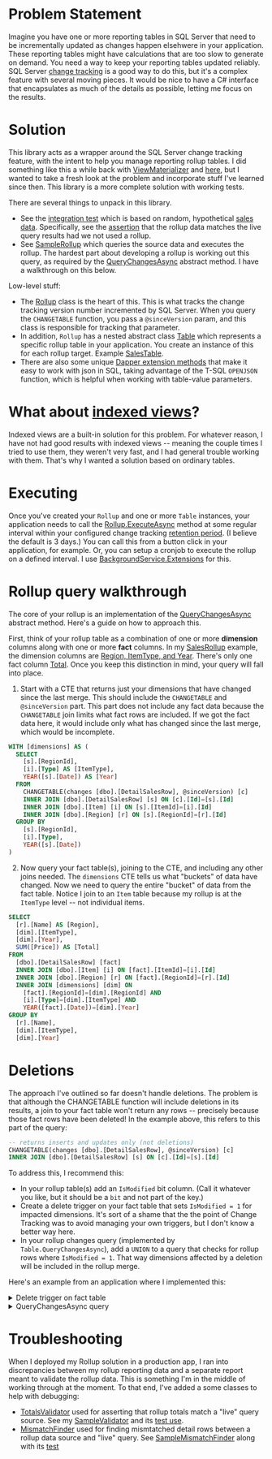 # Problem Statement
Imagine you have one or more reporting tables in SQL Server that need to be incrementally updated as changes happen elsehwere in your application. These reporting tables might have calculations that are too slow to generate on demand. You need a way to keep your reporting tables updated reliably. SQL Server [change tracking](https://learn.microsoft.com/en-us/sql/relational-databases/track-changes/about-change-tracking-sql-server?view=sql-server-ver16) is a good way to do this, but it's a complex feature with several moving pieces. It would be nice to have a C# interface that encapsulates as much of the details as possible, letting me focus on the results.

# Solution
This library acts as a wrapper around the SQL Server change tracking feature, with the intent to help you manage reporting rollup tables. I did something like this a while back with [ViewMaterializer](https://github.com/adamfoneil/ViewMaterializer) and [here](https://github.com/adamfoneil/SqlServerUtil/wiki/Using-ViewMaterializer), but I wanted to take a fresh look at the problem and incorporate stuff I've learned since then. This library is a more complete solution with working tests.

There are several things to unpack in this library.
- See the [integration test](https://github.com/adamfoneil/Rollup/blob/master/Rollup.Tests/Integration.cs) which is based on random, hypothetical [sales data](https://github.com/adamfoneil/Rollup/blob/master/Rollup.Tests/Entities/DetailSalesRow.cs). Specifically, see the [assertion](https://github.com/adamfoneil/Rollup/blob/master/Rollup.Tests/Integration.cs#L72) that the rollup data matches the live query results had we not used a rollup.
- See [SampleRollup](https://github.com/adamfoneil/Rollup/blob/master/Rollup.Tests/SampleRollup.cs) which queries the source data and executes the rollup. The hardest part about developing a rollup is working out this query, as required by the [QueryChangesAsync](https://github.com/adamfoneil/Rollup/blob/master/Rollup/Rollup.cs#L74) abstract method. I have a walkthrough on this below.

Low-level stuff:
- The [Rollup](https://github.com/adamfoneil/Rollup/blob/master/Rollup/Rollup.cs) class is the heart of this. This is what tracks the change tracking version number incremented by SQL Server. When you query the `CHANGETABLE` function, you pass a `@sinceVersion` param, and this class is responsible for tracking that parameter.
- In addition, `Rollup` has a nested abstract class [Table](https://github.com/adamfoneil/Rollup/blob/master/Rollup/Rollup.cs#L79) which represents a specific rollup table in your application. You create an instance of this for each rollup target. Example [SalesTable](https://github.com/adamfoneil/Rollup/blob/master/Rollup.Tests/SampleRollup.cs#L26).
- There are also some unique [Dapper extension methods](https://github.com/adamfoneil/Rollup/blob/master/Rollup/Extensions/DbConnectionExtensions.cs) that make it easy to work with json in SQL, taking advantage of the T-SQL `OPENJSON` function, which is helpful when working with table-value parameters.

# What about [indexed views](https://learn.microsoft.com/en-us/sql/relational-databases/views/create-indexed-views?view=sql-server-ver16)?
Indexed views are a built-in solution for this problem. For whatever reason, I have not had good results with indexed views -- meaning the couple times I tried to use them, they weren't very fast, and I had general trouble working with them. That's why I wanted a solution based on ordinary tables.

# Executing
Once you've created your `Rollup` and one or more `Table` instances, your application needs to call the [Rollup.ExecuteAsync](https://github.com/adamfoneil/Rollup/blob/master/Rollup/Rollup.cs#L30) method at some regular interval within your configured change tracking [retention period](https://learn.microsoft.com/en-us/sql/relational-databases/track-changes/about-change-tracking-sql-server?view=sql-server-ver16#change-tracking-cleanup). (I believe the default is 3 days.) You can call this from a button click in your application, for example. Or, you can setup a cronjob to execute the rollup on a defined interval. I use [BackgroundService.Extensions](https://github.com/adamfoneil/BackgroundService.Extensions) for this.

# Rollup query walkthrough
The core of your rollup is an implementation of the [QueryChangesAsync](https://github.com/adamfoneil/Rollup/blob/master/Rollup/Rollup.cs#L74) abstract method. Here's a guide on how to approach this.

First, think of your rollup table as a combination of one or more **dimension** columns along with one or more **fact** columns. In my [SalesRollup](https://github.com/adamfoneil/Rollup/blob/master/Rollup.Tests/Entities/SalesRollup.cs) example, the dimension columns are [Region, ItemType, and Year](https://github.com/adamfoneil/Rollup/blob/master/Rollup.Tests/Entities/SalesRollup.cs#L6-L8). There's only one fact column [Total](https://github.com/adamfoneil/Rollup/blob/master/Rollup.Tests/Entities/SalesRollup.cs#L12). Once you keep this distinction in mind, your query will fall into place.

1. Start with a CTE that returns just your dimensions that have changed since the last merge. This should include the `CHANGETABLE` and `@sinceVersion` part. This part does not include any fact data because the `CHANGETABLE` join limits what fact rows are included. If we got the fact data here, it would include only what has changed since the last merge, which would be incomplete.

```sql
WITH [dimensions] AS (
  SELECT
    [s].[RegionId],
    [i].[Type] AS [ItemType],						
    YEAR([s].[Date]) AS [Year]
  FROM
    CHANGETABLE(changes [dbo].[DetailSalesRow], @sinceVersion) [c]
    INNER JOIN [dbo].[DetailSalesRow] [s] ON [c].[Id]=[s].[Id]
    INNER JOIN [dbo].[Item] [i] ON [s].[ItemId]=[i].[Id]
    INNER JOIN [dbo].[Region] [r] ON [s].[RegionId]=[r].[Id]
  GROUP BY
    [s].[RegionId],
    [i].[Type],
    YEAR([s].[Date])
) 
```
2. Now query your fact table(s), joining to the CTE, and including any other joins needed. The `dimensions` CTE tells us what "buckets" of data have changed. Now we need to query the entire "bucket" of data from the fact table. Notice I join to an `Item` table because my rollup is at the `ItemType` level -- not individual items.

```sql
SELECT
  [r].[Name] AS [Region],
  [dim].[ItemType],
  [dim].[Year],
  SUM([Price]) AS [Total]
FROM
  [dbo].[DetailSalesRow] [fact]
  INNER JOIN [dbo].[Item] [i] ON [fact].[ItemId]=[i].[Id]
  INNER JOIN [dbo].[Region] [r] ON [fact].[RegionId]=[r].[Id]
  INNER JOIN [dimensions] [dim] ON
    [fact].[RegionId]=[dim].[RegionId] AND
    [i].[Type]=[dim].[ItemType] AND
    YEAR([fact].[Date])=[dim].[Year]
GROUP BY
  [r].[Name],
  [dim].[ItemType],
  [dim].[Year]
```
# Deletions
The approach I've outlined so far doesn't handle deletions. The problem is that although the CHANGETABLE function will include deletions in its results, a join to your fact table won't return any rows -- precisely because those fact rows have been deleted! In the example above, this refers to this part of the query:

```sql
-- returns inserts and updates only (not deletions)
CHANGETABLE(changes [dbo].[DetailSalesRow], @sinceVersion) [c]
INNER JOIN [dbo].[DetailSalesRow] [s] ON [c].[Id]=[s].[Id]
```

To address this, I recommend this:
- In your rollup table(s) add an `IsModified` bit column. (Call it whatever you like, but it should be a `bit` and not part of the key.)
- Create a delete trigger on your fact table that sets `IsModified = 1` for impacted dimensions. It's sort of a shame that the the point of Change Tracking was to avoid managing your own triggers, but I don't know a better way here.
- In your rollup changes query (implemented by `Table.QueryChangesAsync`), add a `UNION` to a query that checks for rollup rows where `IsModified = 1`. That way dimensions affected by a deletion will be included in the rollup merge.

Here's an example from an application where I implemented this:

<details>
  <summary>Delete trigger on fact table</summary>

```sql
ALTER TRIGGER [dbo].[TR_Transaction_Delete] ON [dbo].[Transaction]
FOR DELETE
AS
UPDATE [rev] SET
    [IsModified]=1
FROM
    [deleted] [del]
    LEFT JOIN [dbo].[VolumeClient] [vc] ON [del].[ClientId] = [vc].[ClientId]
    INNER JOIN [report].[Revenue] [rev] ON 
        [del].[ClinicId] = [rev].[ClinicId] AND
        [del].[Date] = [rev].[Date] AND
        CASE WHEN [vc].[Id] IS NULL THEN 0 ELSE 1 END = [rev].[ClientType]
```

</details>

<details>
  <summary>QueryChangesAsync query</summary>
  
  ```sql
-- this top query picks up inserts and updates
WITH [dimensions] AS (
    SELECT
        [txn].[ClinicId],
        [txn].[Date],
        CASE WHEN [vc].[Id] IS NOT NULL THEN 1 ELSE 0 END AS [ClientType]
    FROM
        CHANGETABLE(changes [dbo].[Transaction], @sinceVersion) [c]
        INNER JOIN [dbo].[Transaction] [txn] ON [c].[Id] = [txn].[Id]
        LEFT JOIN [dbo].[VolumeClient] [vc] ON [txn].[ClientId] = [vc].[ClientId]
        INNER JOIN [app].[TransactionType] [tt] ON [txn].[TypeId] = [tt].[Id]
    WHERE
        [tt].[DepositMultiplier]<>0
    GROUP BY
        [txn].[ClinicId],
        [txn].[Date],
        CASE WHEN [vc].[Id] IS NOT NULL THEN 1 ELSE 0 END
) SELECT
    [dims].[ClinicId],
    [dims].[Date],
    [dims].[ClientType],
    SUM([txn].[Amount]*[tt].[DepositMultiplier]) AS [Amount]
FROM
    [dbo].[Transaction] [txn]
    LEFT JOIN [dbo].[VolumeClient] [vc] ON [txn].[ClientId] = [vc].[ClientId]
    INNER JOIN [app].[TransactionType] [tt] ON [txn].[TypeId] = [tt].[Id]
    INNER JOIN [dimensions] [dims] ON            
        [dims].[ClinicId] = [txn].[ClinicId] AND
        [dims].[Date] = [txn].[Date] AND
        [dims].[ClientType] = CASE WHEN [vc].[Id] IS NOT NULL THEN 1 ELSE 0 END
WHERE
    [tt].[DepositMultiplier]<>0
GROUP BY
    [dims].[ClinicId],
    [dims].[Date],
    [dims].[ClientType]

UNION

-- this query picks up deletions
SELECT
    [rev].[ClinicId],
    [rev].[Date],
    [rev].[ClientType],	
    COALESCE([t].[NetAmount], 0) AS [Amount]
FROM
    [report].[Revenue] [rev]
    LEFT JOIN (
        SELECT
            [txn].[ClinicId],
            [txn].[Date],
            CASE WHEN [vc].[Id] IS NOT NULL THEN 1 ELSE 0 END AS [ClientType],
            SUM([txn].[Amount]*[tt].[DepositMultiplier]) AS [NetAmount]
        FROM
            [dbo].[Transaction] [txn]
            INNER JOIN [app].[TransactionType] [tt] ON [txn].[TypeId]=[tt].[Id]
            LEFT JOIN [dbo].[VolumeClient] [vc] ON [txn].[ClientId]=[vc].[ClientId]
        WHERE
            [tt].[DepositMultiplier]<>0
        GROUP BY
            [txn].[ClinicId],
            [txn].[Date],
            CASE WHEN [vc].[Id] IS NOT NULL THEN 1 ELSE 0 END
    ) [t] ON
        [rev].[ClinicId]=[t].[ClinicId] AND
        [rev].[ClientType]=[t].[ClientType] AND
        [rev].[Date]=[t].[Date]
WHERE
    [rev].[IsModified]=1
```

</details>


# Troubleshooting
When I deployed my Rollup solution in a production app, I ran into discrepancies between my rollup reporting data and a separate report meant to validate the rollup data. This is something I'm in the middle of working through at the moment. To that end, I've added a some classes to help with debugging:
- [TotalsValidator](https://github.com/adamfoneil/Rollup/blob/master/Rollup/TotalsValidator.cs) used for asserting that rollup totals match a "live" query source. See my [SampleValidator](https://github.com/adamfoneil/Rollup/blob/master/Rollup.Tests/SampleValidator.cs) and its [test use](https://github.com/adamfoneil/Rollup/blob/master/Rollup.Tests/Integration.cs#L73-L75).
- [MismatchFinder](https://github.com/adamfoneil/Rollup/blob/master/Rollup/MismatchFinder.cs) used for finding mismtatched detail rows between a rollup data source and "live" query. See [SampleMismatchFinder](https://github.com/adamfoneil/Rollup/blob/master/Rollup.Tests/Mismatches.cs#L32) along with its [test](https://github.com/adamfoneil/Rollup/blob/master/Rollup.Tests/Mismatches.cs#L10)
